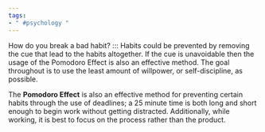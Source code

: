 ```yaml
---
tags:
- " #psychology "
---
```


How do you break a bad habit? ::: Habits could be prevented by removing the cue that lead to the habits altogether. If the cue is unavoidable then the usage of the Pomodoro Effect is also an effective method. The goal throughout is to use the least amount of willpower, or self-discipline, as possible. <!--SR:!2025-06-19,810,310-->

The **Pomodoro Effect** is also an effective method for preventing certain habits through the use of deadlines; a 25 minute time is both long and short enough to begin work without getting distracted. Additionally, while working, it is best to focus on the process rather than the product. <!--SR:!2024-11-23,438,329-->